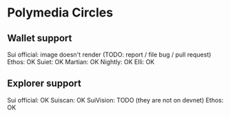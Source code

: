 # Polymedia Circles

## Wallet support

Sui official: image doesn't render (TODO: report / file bug / pull request)
Ethos: OK
Suiet: OK
Martian: OK
Nightly: OK
Elli: OK

## Explorer support

Sui official: OK
Suiscan: OK
SuiVision: TODO (they are not on devnet)
Ethos: OK
